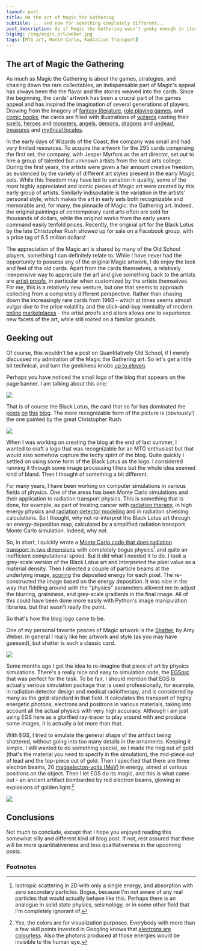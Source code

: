 ```yaml
---
layout: post
title: On the art of Magic the Gathering
subtitle: ... and now for something completely different...
post_description: As if Magic the Gathering wasn't geeky enough in itself, I'm doing a bit re-imagining of some of the iconic card arts, with radiation transport algorithms. Huh? Yes, with actual radiation transport calculations.
bigimg: /img/magic_art/weber.jpg
tags: [MTG art, Monte Carlo, Radiation Transport]
---
```


## The art of Magic the Gathering

As much as Magic the Gathering is about the games, strategies, and chasing down the rare collectables, an indispensable part of Magic's appeal has always been the the flavor and the stories weaved into the cards. Since the beginning, the cards' artwork has been a crucial part of the games appeal and has inspired the imagination of several generations of players. Drawing from the imagery of [fantasy literature](https://en.wikipedia.org/wiki/The_Lord_of_the_Rings), [role playing games](https://en.wikipedia.org/wiki/Dungeons_%26_Dragons), and [comic books][1], the cards are filled with illustrations of [wizards](http://gatherer.wizards.com/Pages/Card/Details.aspx?multiverseid=121) casting their [spells](http://gatherer.wizards.com/Pages/Card/Details.aspx?multiverseid=197), [heroes](http://gatherer.wizards.com/Pages/Card/Details.aspx?multiverseid=260) and [monsters](http://gatherer.wizards.com/Pages/Card/Details.aspx?multiverseid=117), [angels](http://gatherer.wizards.com/Pages/Card/Details.aspx?multiverseid=270), [demons](http://gatherer.wizards.com/Pages/Card/Details.aspx?multiverseid=70), [dragons](http://gatherer.wizards.com/Pages/Card/Details.aspx?multiverseid=222) and [undead](http://gatherer.wizards.com/Pages/Card/Details.aspx?multiverseid=62), [treasures](http://gatherer.wizards.com/Pages/Card/Details.aspx?multiverseid=40) and [mythical locales](http://gatherer.wizards.com/Pages/Card/Details.aspx?multiverseid=985).

In the early days of Wizards of the Coast, the company was small and had very limited resources. To acquire the artwork for the 295 cards comprising the first set, the company, with Jesper Myrfors as the art director, set out to hire a group of talented but unknown artists from the local arts college. During the first years, the artists were given a fair amount creative freedom, as evidenced by the variety of different art styles present in the early Magic sets. While this freedom may have led to variation in quality, some of the most highly appreciated and iconic pieces of Magic art were created by this early group of artists. Similarly indisputable is the variation in the artists' personal style, which makes the art in early sets both recognizable and memorable and, for many, the pinnacle of Magic: the Gathering art. Indeed, the original paintings of contemporary card arts often are sold for thousands of dollars, while the original works from the early years command easily tenfold prices. Recently, the original art for the Black Lotus by the late Christopher Rush showed up for sale on a Facebook group, with a price tag of 6.5 million dollars!

The appreciation of the Magic art is shared by many of the Old School players, something I can definitely relate to. While I have never had the opportunity to possess any of the original Magic artwork, I do enjoy the look and feel of the old cards. Apart from the cards themselves, a relatively inexpensive way to appreciate the art and give something back to the artists are [artist proofs](http://oldschool-mtg.blogspot.com/2018/07/artist-proofs.html), in particular when customized by the artists themselves. For me, this is a relatively new venture, but one that seems to approach collecting from a completely different perspective. Rather than chasing down the increasingly rare cards from 1993 - which at times seems almost vulgar due to the price volatility and the click-and-buy mentality of modern [online](ebay.com) [marketplaces](magiccardmarket.eu) - the artist proofs and alters allows one to experience new facets of the art, while still rooted on a familiar grounds.

## Geeking out

Of course, this wouldn't be a post on Quantitatively Old School, if I merely discussed my admiration of the Magic the Gathering art. So let's get a little bit technical, and turn the geekiness knobs [up to eleven](https://www.youtube.com/watch?v=uMSV4OteqBE).

Perhaps you have noticed the small logo of the blog that appears on the page banner. I am talking about this one:

![](../img/magic_art/lotus.png)

That is of course the Black Lotus, the card that so far has dominated the [posts](../2018-11-23-the-lotus-and-the-wheel) [on](../2019-01-15-the-lotus-and-the-wheel-part2) [this](../2019-01-21-the-twist-of-fire) [blog](../2019-02-11-the-braintwist). The more recognizable form of the picture is (obviously!) the one painted by the great Christopher Rush:

![](../img/magic_art/lotus_rush.png)

When I was working on creating the blog at the end of last summer, I wanted to craft a logo that was recognizable for an MTG enthusiast but that would also somehow capture the techy spirit of the blog. Quite quickly I settled on using some form of the Black Lotus as the logo. I considered running it through some image processing filters but the whole idea seemed kind of bland. Then I thought of something a bit different.

For many years, I have been working on computer simulations in various fields of physics. One of the areas has been Monte Carlo simulations and their application to radiation transport physics. This is something that is done, for example, as part of treating cancer with [radiation therapy](https://en.wikipedia.org/wiki/External_beam_radiotherapy), in high energy physics and [radiation detector modeling](http://atlas-computing.web.cern.ch/atlas-computing/packages/simulation/geant4/geant4.html) and in radiation shielding calculations. So I thought, why not re-interpret the Black Lotus art through an energy-deposition map, calculated by a simplified radiation transport Monte Carlo simulation. Indeed, why not.

So, in short, I quickly wrote a [Monte Carlo code that does radiation transport in two dimensions](../attachments/2D_MC_transport.py) with completely bogus physics[^1] and quite an inefficient computational speed. But it did what I needed it to do. I took a grey-scale version of the Black Lotus art and interpreted the pixel value as a material density. Then I directed a couple of particle beams at the underlying image, [scoring](https://www.aapm.org/meetings/06ss/documents/kawrakow_MonteCarlo_color.pdf) the deposited energy for each pixel. The re-constructed the image based on the energy deposition. It was nice in the way that fiddling around with the "physics" parameters allowed me to adjust the blurring, graininess, and grey-scale gradients in the final image. All of this could have been done more easily with Python's image manipulation libraries, but that wasn't really the point.

So that's how the blog logo came to be.

One of my personal favorite peaces of Magic artwork is the [Shatter](http://gatherer.wizards.com/Pages/Card/Details.aspx?multiverseid=221), by Amy Weber. In general I really like her artwork and style (as you may have guessed), but shatter is such a classic card.

![](../img/magic_art/shatter_weber.png)

Some months ago I got the idea to re-imagine that piece of art by physics simulations. There's a really nice and easy to simulation code, the [EGSnrc](https://nrc-cnrc.github.io/EGSnrc/) that was perfect for the task. To be fair, I should mention that EGS is actually serious simulation package that is used professionally, for example, in radiation detector design and medical radiotherapy, and is considered by many as the gold-standard in that field. It calculates the transport of highly energetic photons, electrons and positrons in various materials, taking into account all the actual physics with very high accuracy. Although I am just using EGS here as a glorified ray-tracer to play around with and produce some images, it is actually a lot more than that.

With EGS, I tried to emulate the general shape of the artifact being shattered, without going into too many details in the ornaments. Keeping it simple, I still wanted to do something special, so I made the ring out of gold (that's the material you need to specify in the simulation), the mid-piece out of lead and the top-piece out of gold. Then I specified that there are three electron beams, 20 [megaelecton-volts (MeV)](https://en.wikipedia.org/wiki/Electronvolt) in energy, aimed at various positions on the object. Then I let EGS do its magic, and this is what came out - an ancient artifact bombarded by red electron beams, glowing in explosions of golden light:[^2]

![](../img/magic_art/shatter.png)


## Conclusions

Not much to conclude, except that I hope you enjoyed reading this somewhat silly and different kind of blog post. If not, rest assured that there will be more quantitativeness and less qualitativeness in the upcoming posts.

### Footnotes

[^1]: Isotropic scattering in 2D with only a single energy, and absorption with zero secondary particles. Bogus, because I'm not aware of any real particles that would actually behave like this. Perhaps there is an analogue in solid state physics, seismology, or in some other field that I'm completely ignorant of.

[^2]: Yes, the colors are for visualization purposes. Everybody with more than a few skill points invested in Googling knows that [electrons are colourless](https://physicamechanica.wordpress.com/2014/01/09/what-colour-are-electrons/). Also the photons produced at those energies would be invisible to the human eye.

[1]: https://en.wikipedia.org/wiki/Conan_the_Barbarian_(comics)
